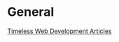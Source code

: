 
General
=======

[Timeless Web Development Articles](https://css-tricks.com/timeless-web-dev-articles/)